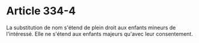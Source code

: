 # Article 334-4

La substitution de nom s'étend de plein droit aux enfants mineurs de l'intéressé. Elle ne s'étend aux enfants majeurs qu'avec leur consentement.
